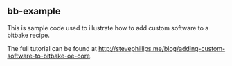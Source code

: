 bb-example
----------

This is sample code used to illustrate how to add custom software to a bitbake recipe.

The full tutorial can be found at http://stevephillips.me/blog/adding-custom-software-to-bitbake-oe-core.
